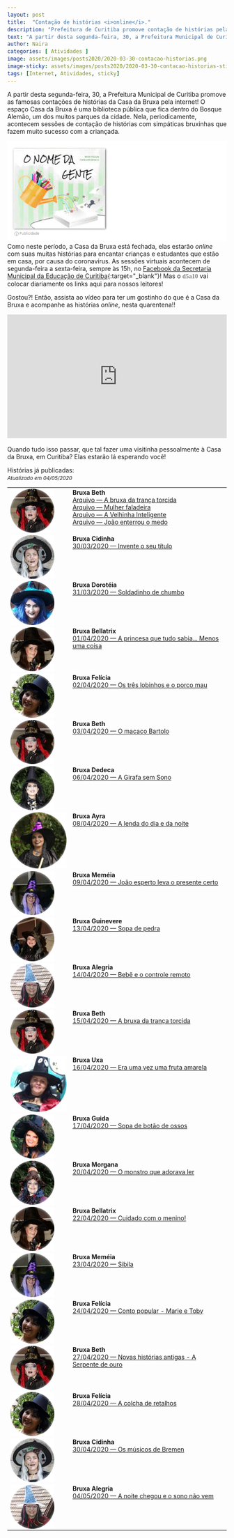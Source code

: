 ```yaml
---
layout: post
title:  "Contação de histórias <i>online</i>."
description: "Prefeitura de Curitiba promove contação de histórias pela internet com as Bruxas do Bosque Alemão."
text: "A partir desta segunda-feira, 30, a Prefeitura Municipal de Curitiba promove as famosas contações de histórias da Casa da Bruxa, pela internet!"
author: Naira
categories: [ Atividades ]
image: assets/images/posts2020/2020-03-30-contacao-historias.png
image-sticky: assets/images/posts2020/2020-03-30-contacao-historias-sticky.jpg
tags: [Internet, Atividades, sticky]
---
```

<link rel="stylesheet" href="/assets/css/plyr.css" />
<style>
.capa { display: block; margin-left: auto; margin-right: auto; width: 50%; 
box-shadow: 0 4px 8px 0 rgba(0, 0, 0, 0.2), 0 6px 20px 0 rgba(0, 0, 0, 0.19);}

.bruxa { 
  display: block; margin-left: auto; margin-right: auto; width: 60%; align:top;
}
.bruxa-desc {
  vertical-align: text-top;
}


.thumb {float: right; width: 45%;}
@media only screen and (max-width: 520px) {
  .txt {font-size: 22px;}
  .thumb {float: right; width: 100%}
}

figure {
  margin: 0rem;
}
figcaption {
display: block;
position: relative;
top:-10px;
font-style: italic;
text-align: center;
}
</style>
A partir desta segunda-feira, 30, a Prefeitura Municipal de Curitiba promove as famosas contações de histórias da Casa da Bruxa pela internet!  O espaço Casa da Bruxa é uma biblioteca pública que fica dentro do Bosque Alemão, um dos muitos parques da cidade. Nela, periodicamente, acontecem sessões de contação de histórias com simpáticas bruxinhas que fazem muito sucesso com a criançada. 

<a href="https://aprender.digital/"><img class="thumb" src="/assets/images/o-nome-da-gente.gif" align="rigth"></a>
Como neste período, a Casa da Bruxa está fechada, elas estarão *online* com suas  muitas histórias para encantar crianças e estudantes que estão em casa, por causa do coronavírus. As sessões virtuais acontecem de segunda-feira a sexta-feira, sempre às 15h, no [Facebook da Secretaria Municipal da Educação de Curitiba](https://www.facebook.com/smecuritiba){:target="_blank"}! Mas o <spam style="font-family: 'Crafty Girls', cursive;color:gray"><b>d5a10</b></spam> vai colocar diariamente os links aqui para nossos leitores!

Gostou?! Então, assista ao vídeo para ter um gostinho do que é a Casa da Bruxa e acompanhe as histórias *online*, nesta quarentena!!
<style>.embed-container { position: relative; padding-bottom: 56.25%; height: 0; overflow: hidden; max-width: 100%; } .embed-container iframe, .embed-container object, .embed-container embed { position: absolute; top: 0; left: 0; width: 100%; height: 100%; }</style><div class='embed-container'><iframe src='https://www.youtube.com/embed/P-gxEGZlQTQ' frameborder='0' allowfullscreen></iframe></div>
<br>
Quando tudo isso passar, que tal fazer uma visitinha pessoalmente à Casa da Bruxa, em Curitiba? Elas estarão lá esperando você! 

Histórias já publicadas:<br><small>*Atualizado em 04/05/2020*</small>
<table>
  <tr>
    <td style="vertical-align: top">
      <img class="bruxa" align="top" src="/assets/images/posts2020/bruxas/beth.png">
    </td>
    <td class="bruxa-desc">
      <b>Bruxa Beth</b><br>
      <a href="https://www.youtube.com/watch?v=jV8Yeq5ojSw&t" target="_blank">Arquivo &#8212; A bruxa da trança torcida</a><br>
      <a href="https://www.youtube.com/watch?v=_PFweH6J6hU&t" target="_blank">Arquivo &#8212; Mulher faladeira</a><br>
      <a href="https://www.youtube.com/watch?v=T6ozexFBApg" target="_blank">Arquivo &#8212; A Velhinha Inteligente</a><br>      
      <a href="https://www.youtube.com/watch?v=KEXm9RxSLlM" target="_blank">Arquivo &#8212; João enterrou o medo</a><br>   
    </td>
  </tr>
  <tr>
    <td style="vertical-align: top">
      <img class="bruxa" align="top" src="/assets/images/posts2020/bruxas/cidinha.png">
    </td>
    <td class="bruxa-desc">
      <b>Bruxa Cidinha</b><br>
      <a href="https://www.facebook.com/PrefsCuritiba/videos/1296609657396007" target="_blank">30/03/2020 &#8212; Invente o seu título<br></a>
    </td>
  </tr>
  <tr>
    <td style="vertical-align: top">
      <img class="bruxa" align="top" src="/assets/images/posts2020/bruxas/doroteia.png">
    </td>
    <td class="bruxa-desc">
      <b>Bruxa Dorotéia</b><br>
      <a href="https://www.facebook.com/PrefsCuritiba/videos/243197493518966" target="_blank">31/03/2020  &#8212; Soldadinho de chumbo<br></a>
    </td>
  </tr>
  <tr>
    <td style="vertical-align: top">
      <img class="bruxa" align="top" src="/assets/images/posts2020/bruxas/bellatrix.png">
    </td>
    <td class="bruxa-desc">
      <b>Bruxa Bellatrix</b><br>
      <a href="https://www.facebook.com/PrefsCuritiba/videos/627927394730063" target="_blank">01/04/2020  &#8212; A princesa que tudo sabia... Menos uma coisa<br></a>
    </td>
  </tr>
  <tr>
    <td style="vertical-align: top">
      <img class="bruxa" align="top" src="/assets/images/posts2020/bruxas/felicia.png">
    </td>
    <td class="bruxa-desc">
      <b>Bruxa Felícia</b><br>
      <a href="https://www.facebook.com/PrefsCuritiba/videos/2793598070736067/" target="_blank">02/04/2020  &#8212; Os três lobinhos e o porco mau<br></a>
    </td>
  </tr>
  <tr>
    <td style="vertical-align: top">
      <img class="bruxa" align="top" src="/assets/images/posts2020/bruxas/beth.png">
    </td>
    <td class="bruxa-desc">
      <b>Bruxa Beth</b><br>
      <a href="https://www.facebook.com/PrefsCuritiba/videos/508821009797341/" target="_blank">03/04/2020  &#8212; O macaco Bartolo<br></a>
    </td>
  </tr>
  <tr>
    <td style="vertical-align: top">
      <img class="bruxa" align="top" src="/assets/images/posts2020/bruxas/dedeca.png">
    </td>
    <td class="bruxa-desc">
      <b>Bruxa Dedeca</b><br>
      <a href="https://www.facebook.com/PrefsCuritiba/videos/220430529034041/" target="_blank">06/04/2020  &#8212; A Girafa sem Sono<br></a>
    </td>
  </tr>
  <tr>
    <td style="vertical-align: top">
      <img class="bruxa" align="top" src="/assets/images/posts2020/bruxas/ayra.png">
    </td>
    <td class="bruxa-desc">
      <b>Bruxa Ayra</b><br>
      <a href="https://www.facebook.com/watch/?v=236167760912315" target="_blank">08/04/2020  &#8212; A lenda do dia e da noite<br></a>
    </td>
  </tr>
  <tr>
    <td style="vertical-align: top">
      <img class="bruxa" align="top" src="/assets/images/posts2020/bruxas/memeia.png">
    </td>
    <td class="bruxa-desc">
      <b>Bruxa Meméia</b><br>
      <a href="https://www.facebook.com/PrefsCuritiba/videos/156907655634004/" target="_blank">09/04/2020  &#8212; João esperto leva o presente certo<br></a>
    </td>
  </tr>
  <tr>
    <td style="vertical-align: top">
      <img class="bruxa" align="top" src="/assets/images/posts2020/bruxas/guinevere.png">
    </td>
    <td class="bruxa-desc">
      <b>Bruxa Guinevere</b><br>
      <a href="https://www.facebook.com/PrefsCuritiba/videos/2547739332208673/" target="_blank">13/04/2020  &#8212; Sopa de pedra<br></a>
    </td>
  </tr>
  <tr>
    <td style="vertical-align: top">
      <img class="bruxa" align="top" src="/assets/images/posts2020/bruxas/alegria.png">
    </td>
    <td class="bruxa-desc">
      <b>Bruxa Alegria</b><br>
      <a href="https://www.facebook.com/watch/?v=2939898746092340" target="_blank">14/04/2020  &#8212; Bebê e o controle remoto<br></a>
    </td>
  </tr>
  <tr>
    <td style="vertical-align: top">
      <img class="bruxa" align="top" src="/assets/images/posts2020/bruxas/beth.png">
    </td>
    <td class="bruxa-desc">
      <b>Bruxa Beth</b><br>
      <a href="https://www.facebook.com/smecuritiba/posts/124184635896965" target="_blank">15/04/2020 &#8212; A bruxa da trança torcida</a><br>
    </td>
  </tr>
  <tr>
    <td style="vertical-align: top">
      <img class="bruxa" align="top" src="/assets/images/posts2020/bruxas/uxa.jpg">
    </td>
    <td class="bruxa-desc">
      <b>Bruxa Uxa</b><br>
      <a href="https://youtu.be/0f7Ty0zYejI" target="_blank">16/04/2020 &#8212; Era uma vez uma fruta amarela</a><br>
    </td>
  </tr>
  <tr>
    <td style="vertical-align: top">
      <img class="bruxa" align="top" src="/assets/images/posts2020/bruxas/guida.png">
    </td>
    <td class="bruxa-desc">
      <b>Bruxa Guida</b><br>
      <a href="https://youtu.be/iiYZcsA5WPY" target="_blank">17/04/2020 &#8212; Sopa de botão de ossos</a><br>
    </td>
  </tr>
  <tr>
    <td style="vertical-align: top">
      <img class="bruxa" align="top" src="/assets/images/posts2020/bruxas/morgana.png">
    </td>
    <td class="bruxa-desc">
      <b>Bruxa Morgana</b><br>
      <a href="https://www.facebook.com/smecuritiba/posts/126706255644803" target="_blank">20/04/2020 &#8212; O monstro que adorava ler</a><br>
    </td>
  </tr>
  <tr>
    <td style="vertical-align: top">
      <img class="bruxa" align="top" src="/assets/images/posts2020/bruxas/bellatrix.png">
    </td>
    <td class="bruxa-desc">
      <b>Bruxa Bellatrix</b><br>
      <a href="https://www.facebook.com/smecuritiba/posts/127589482223147" target="_blank">22/04/2020  &#8212; Cuidado com o menino!<br></a>
    </td>
  </tr>
  <tr>
    <td style="vertical-align: top">
      <img class="bruxa" align="top" src="/assets/images/posts2020/bruxas/memeia.png">
    </td>
    <td class="bruxa-desc">
      <b>Bruxa Meméia</b><br>
      <a href="https://www.facebook.com/smecuritiba/posts/127943132187782" target="_blank">23/04/2020  &#8212; Sibila<br></a>
    </td>
  </tr>
  <tr>
    <td style="vertical-align: top">
      <img class="bruxa" align="top" src="/assets/images/posts2020/bruxas/felicia.png">
    </td>
    <td class="bruxa-desc">
      <b>Bruxa Felícia</b><br>
      <a href="https://www.facebook.com/smecuritiba/posts/128577942124301" target="_blank">24/04/2020  &#8212; Conto popular - Marie e Toby<br></a>
    </td>
  </tr>
  <tr>
    <td style="vertical-align: top">
      <img class="bruxa" align="top" src="/assets/images/posts2020/bruxas/beth.png">
    </td>
    <td class="bruxa-desc">
      <b>Bruxa Beth</b><br>
      <a href="https://youtu.be/QJCsuc8BA3Q" target="_blank">27/04/2020  &#8212; Novas histórias antigas - A Serpente de ouro<br></a>
    </td>
  </tr>
  <tr>
    <td style="vertical-align: top">
      <img class="bruxa" align="top" src="/assets/images/posts2020/bruxas/felicia.png">
    </td>
    <td class="bruxa-desc">
      <b>Bruxa Felícia</b><br>
      <a href="https://www.facebook.com/smecuritiba/posts/130318581950237" target="_blank">28/04/2020  &#8212; A colcha de retalhos<br></a>
    </td>
  </tr>
  <tr>
    <td style="vertical-align: top">
      <img class="bruxa" align="top" src="/assets/images/posts2020/bruxas/cidinha.png">
    </td>
    <td class="bruxa-desc">
      <b>Bruxa Cidinha</b><br>
      <a href="https://www.facebook.com/smecuritiba/videos/367737217501190/" target="_blank">30/04/2020 &#8212; Os músicos de Bremen<br></a>
    </td>
  </tr>
  <tr>
    <td style="vertical-align: top">
      <img class="bruxa" align="top" src="/assets/images/posts2020/bruxas/alegria.png">
    </td>
    <td class="bruxa-desc">
      <b>Bruxa Alegria</b><br>
      <a href="https://www.facebook.com/smecuritiba/posts/132991648349597" target="_blank">04/05/2020  &#8212; A noite chegou e o sono não vem<br></a>
    </td>
  </tr>
</table>

